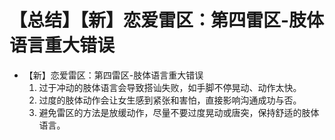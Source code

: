 # 【总结】【新】恋爱雷区：第四雷区-肢体语言重大错误

-   【新】恋爱雷区：第四雷区-肢体语言重大错误
    1.  过于冲动的肢体语言会导致搭讪失败，如手脚不停晃动、动作太快。
    2.  过度的肢体动作会让女生感到紧张和害怕，直接影响沟通成功与否。
    3.  避免雷区的方法是放缓动作，尽量不要过度晃动或唐突，保持舒适的肢体语言。